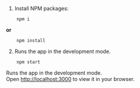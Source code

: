 
1. Install NPM packages:

```
    npm i
```

**or**

```
    npm install
```
2. Runs the app in the development mode.

```
    npm start
```




Runs the app in the development mode.\
Open [http://localhost:3000](http://localhost:3000) to view it in your browser.



